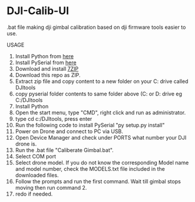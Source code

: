 # DJI-Calib-UI
.bat file making dji gimbal calibration based on dji firmware tools easier to use.

USAGE
1. Install Python from [here](https://www.python.org/downloads/) 
2. Install PySerial from [here](https://pypi.org/project/pyserial/#files) 
3. Download and install [7ZIP](https://7-zip.org/)
4. Download  this repo as ZIP.
5. Extract zip file and copy content to a new folder on your C: drive called DJItools
6. copy pyserial folder contents to same folder above (C: or D: drive eg C:/DJItools
7. Install Python
8. Open the start menu, type "CMD", right click and run as administrator.
9. type cd c:/DJItools, press enter
10. Run the following code to install PySerial "py setup.py install"
11. Power on Drone and connect to PC via USB.
12. Open Device Manager and check under PORTS what number your DJI drone is.
13. Run the .bat file "Caliberate Gimbal.bat".
14. Select COM port
15. Select drone model. If you do not know the corresponding Model name and model number, check the MODELS.txt file included in the downloaded files.
16. Follow the prompts and run the first command. Wait till gimbal stops moving then run command 2.
17. redo if needed.

